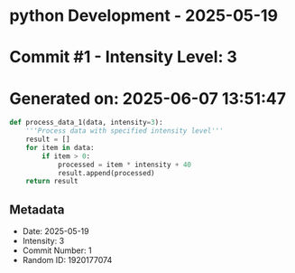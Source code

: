 ﻿# python Development - 2025-05-19
# Commit #1 - Intensity Level: 3
# Generated on: 2025-06-07 13:51:47
```python
def process_data_1(data, intensity=3):
    '''Process data with specified intensity level'''
    result = []
    for item in data:
        if item > 0:
            processed = item * intensity + 40
            result.append(processed)
    return result
```
## Metadata
- Date: 2025-05-19
- Intensity: 3
- Commit Number: 1
- Random ID: 1920177074
